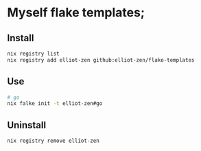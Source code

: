 # Myself flake templates;

## Install
```sh 
nix registry list 
nix registry add elliot-zen github:elliot-zen/flake-templates
```

## Use 
```sh 
# go
nix falke init -t elliot-zen#go

 ```

## Uninstall

```sh 
nix registry remove elliot-zen
```
